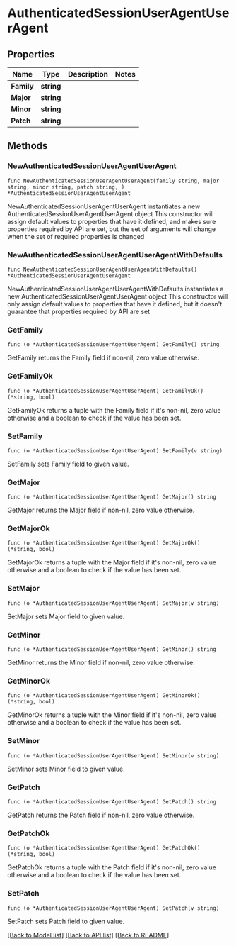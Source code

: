 # AuthenticatedSessionUserAgentUserAgent

## Properties

Name | Type | Description | Notes
------------ | ------------- | ------------- | -------------
**Family** | **string** |  | 
**Major** | **string** |  | 
**Minor** | **string** |  | 
**Patch** | **string** |  | 

## Methods

### NewAuthenticatedSessionUserAgentUserAgent

`func NewAuthenticatedSessionUserAgentUserAgent(family string, major string, minor string, patch string, ) *AuthenticatedSessionUserAgentUserAgent`

NewAuthenticatedSessionUserAgentUserAgent instantiates a new AuthenticatedSessionUserAgentUserAgent object
This constructor will assign default values to properties that have it defined,
and makes sure properties required by API are set, but the set of arguments
will change when the set of required properties is changed

### NewAuthenticatedSessionUserAgentUserAgentWithDefaults

`func NewAuthenticatedSessionUserAgentUserAgentWithDefaults() *AuthenticatedSessionUserAgentUserAgent`

NewAuthenticatedSessionUserAgentUserAgentWithDefaults instantiates a new AuthenticatedSessionUserAgentUserAgent object
This constructor will only assign default values to properties that have it defined,
but it doesn't guarantee that properties required by API are set

### GetFamily

`func (o *AuthenticatedSessionUserAgentUserAgent) GetFamily() string`

GetFamily returns the Family field if non-nil, zero value otherwise.

### GetFamilyOk

`func (o *AuthenticatedSessionUserAgentUserAgent) GetFamilyOk() (*string, bool)`

GetFamilyOk returns a tuple with the Family field if it's non-nil, zero value otherwise
and a boolean to check if the value has been set.

### SetFamily

`func (o *AuthenticatedSessionUserAgentUserAgent) SetFamily(v string)`

SetFamily sets Family field to given value.


### GetMajor

`func (o *AuthenticatedSessionUserAgentUserAgent) GetMajor() string`

GetMajor returns the Major field if non-nil, zero value otherwise.

### GetMajorOk

`func (o *AuthenticatedSessionUserAgentUserAgent) GetMajorOk() (*string, bool)`

GetMajorOk returns a tuple with the Major field if it's non-nil, zero value otherwise
and a boolean to check if the value has been set.

### SetMajor

`func (o *AuthenticatedSessionUserAgentUserAgent) SetMajor(v string)`

SetMajor sets Major field to given value.


### GetMinor

`func (o *AuthenticatedSessionUserAgentUserAgent) GetMinor() string`

GetMinor returns the Minor field if non-nil, zero value otherwise.

### GetMinorOk

`func (o *AuthenticatedSessionUserAgentUserAgent) GetMinorOk() (*string, bool)`

GetMinorOk returns a tuple with the Minor field if it's non-nil, zero value otherwise
and a boolean to check if the value has been set.

### SetMinor

`func (o *AuthenticatedSessionUserAgentUserAgent) SetMinor(v string)`

SetMinor sets Minor field to given value.


### GetPatch

`func (o *AuthenticatedSessionUserAgentUserAgent) GetPatch() string`

GetPatch returns the Patch field if non-nil, zero value otherwise.

### GetPatchOk

`func (o *AuthenticatedSessionUserAgentUserAgent) GetPatchOk() (*string, bool)`

GetPatchOk returns a tuple with the Patch field if it's non-nil, zero value otherwise
and a boolean to check if the value has been set.

### SetPatch

`func (o *AuthenticatedSessionUserAgentUserAgent) SetPatch(v string)`

SetPatch sets Patch field to given value.



[[Back to Model list]](../README.md#documentation-for-models) [[Back to API list]](../README.md#documentation-for-api-endpoints) [[Back to README]](../README.md)



